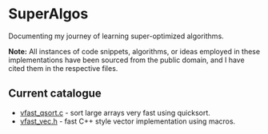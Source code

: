 # SuperAlgos

Documenting my journey of learning super-optimized algorithms.

**Note:** All instances of code snippets, algorithms, or ideas employed in these implementations have been sourced from the public domain, and I have cited them in the respective files.

## Current catalogue

* [vfast_qsort.c](src/vfast_qsort.c) - sort large arrays very fast using quicksort.
* [vfast_vec.h](src/vfast_vec.h) - fast C++ style vector implementation using macros.
